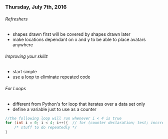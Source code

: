 
### Thursday, July 7th, 2016

###### Refreshers
* shapes drawn first will be covered by shapes drawn later
* make locations dependant on x and y to be able to place avatars anywhere 

###### Improving your skillz
* start simple
* use a loop to eliminate repeated code

###### For Loops
* different from Python's for loop that iterates over a data set only
* define a variable just to use as a counter
```java
//the following loop will run whenever i < 4 is true
for (int i = 0; i < 4; i++){  // for (counter declaration; test; inccrement)
    /* stuff to do repeatedly */
}
```
